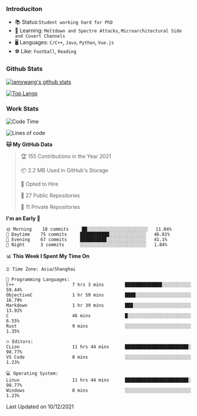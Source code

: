 ### Introduciton

- 📚 Status:`Student working hard for PhD`
- 🔎 Learning: `Meltdown and Spectre Attacks`, `Microarchitectural Side and Covert Channels`
- 🖥️ Languages: `C/C++`, `Java`, `Python`, `Vue.js`
- ⚽ Like: `Football`, `Reading`

### Github Stats

[![iamywang's github stats](https://github-readme-stats.vercel.app/api?username=iamywang&count_private=true&show_icons=true)]()

[![Top Langs](https://github-readme-stats.vercel.app/api/top-langs/?username=iamywang&layout=compact)]()

### Work Stats

<!--START_SECTION:waka-->
![Code Time](http://img.shields.io/badge/Code%20Time-15%20hrs%2027%20mins-blue)

![Lines of code](https://img.shields.io/badge/From%20Hello%20World%20I%27ve%20Written-534%20Thousand%20lines%20of%20code-blue)

**🐱 My GitHub Data** 

> 🏆 155 Contributions in the Year 2021
 > 
> 📦 2.2 MB Used in GitHub's Storage 
 > 
> 💼 Opted to Hire
 > 
> 📜 27 Public Repositories 
 > 
> 🔑 11 Private Repositories  
 > 
**I'm an Early 🐤** 

```text
🌞 Morning    18 commits     ██░░░░░░░░░░░░░░░░░░░░░░░   11.04% 
🌆 Daytime    75 commits     ███████████░░░░░░░░░░░░░░   46.01% 
🌃 Evening    67 commits     ██████████░░░░░░░░░░░░░░░   41.1% 
🌙 Night      3 commits      ░░░░░░░░░░░░░░░░░░░░░░░░░   1.84%

```


📊 **This Week I Spent My Time On** 

```text
⌚︎ Time Zone: Asia/Shanghai

💬 Programming Languages: 
C++                      7 hrs 3 mins        ██████████████░░░░░░░░░░░   59.44% 
ObjectiveC               1 hr 59 mins        ████░░░░░░░░░░░░░░░░░░░░░   16.79% 
Markdown                 1 hr 39 mins        ███░░░░░░░░░░░░░░░░░░░░░░   13.92% 
C                        46 mins             █░░░░░░░░░░░░░░░░░░░░░░░░   6.55% 
Rust                     9 mins              ░░░░░░░░░░░░░░░░░░░░░░░░░   1.35%

🔥 Editors: 
CLion                    11 hrs 44 mins      ████████████████████████░   98.77% 
VS Code                  8 mins              ░░░░░░░░░░░░░░░░░░░░░░░░░   1.23%

💻 Operating System: 
Linux                    11 hrs 44 mins      ████████████████████████░   98.77% 
Windows                  8 mins              ░░░░░░░░░░░░░░░░░░░░░░░░░   1.23%

```


 Last Updated on 10/12/2021
<!--END_SECTION:waka-->
